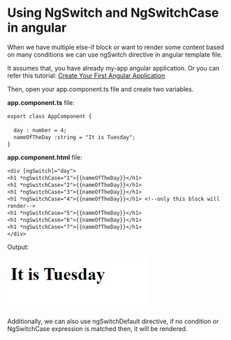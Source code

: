 # Using NgSwitch and NgSwitchCase in angular

When we have multiple else-if block or want to render some content based on many conditions we can use ngSwitch directive in angular template file.

It assumes that, you have already my-app angular application. Or you can refer this tutorial: [Create Your First Angular Application](https://javaondemand.com/create-your-first-angular-application/)

Then, open your app.component.ts file and create two variables. 

**app.component.ts** file:
```
export class AppComponent {

  day : number = 4;
  nameOfTheDay :string = "It is Tuesday";
}
```

**app.component.html** file:

```
<div [ngSwitch]="day">
<h1 *ngSwitchCase="1">{{nameOfTheDay}}</h1>
<h1 *ngSwitchCase="2">{{nameOfTheDay}}</h1>
<h1 *ngSwitchCase="3">{{nameOfTheDay}}</h1>
<h1 *ngSwitchCase="4">{{nameOfTheDay}}</h1> <!--only this block will render-->
<h1 *ngSwitchCase="5">{{nameOfTheDay}}</h1>
<h1 *ngSwitchCase="6">{{nameOfTheDay}}</h1>
<h1 *ngSwitchCase="7">{{nameOfTheDay}}</h1>
</div>
```

Output: 

![Alt text](image-1.png)

Additionally, we can also use ngSwitchDefault directive, if no condition or NgSwitchCase expression is matched then, it will be rendered.

